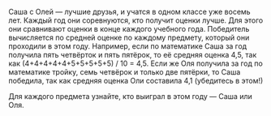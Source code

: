 Саша с Олей — лучшие друзья, и учатся в одном классе уже восемь лет. Каждый год они соревнуются, кто получит оценки лучше. Для этого они сравнивают оценки в конце каждого учебного года. Победитель вычисляется по средней оценке по каждому предмету, который они проходили в этом году. Например, если по математике Саша за год получила пять четвёрток и пять пятёрок, то её средняя оценка 4,5, так как (4+4+4+4+4+5+5+5+5+5) / 10 = 4,5. Если же Оля получила за год по математике тройку, семь четвёрок и только две пятёрки, то Саша победила, так как средняя оценка Оли составила 4,1 (убедитесь в этом!)

Для каждого предмета узнайте, кто выиграл в этом году — Саша или Оля.

